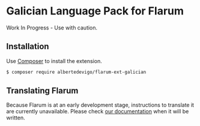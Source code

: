 # Galician Language Pack for Flarum

Work In Progress - Use with caution.

## Installation

Use [Composer](https://getcomposer.org/) to install the extension.

```bash
$ composer require albertedevigo/flarum-ext-galician
```

## Translating Flarum

Because Flarum is at an early development stage, instructions to translate it are currently unavailable. Please check [our documentation](http://flarum.org/docs/translate/) when it will be written.
